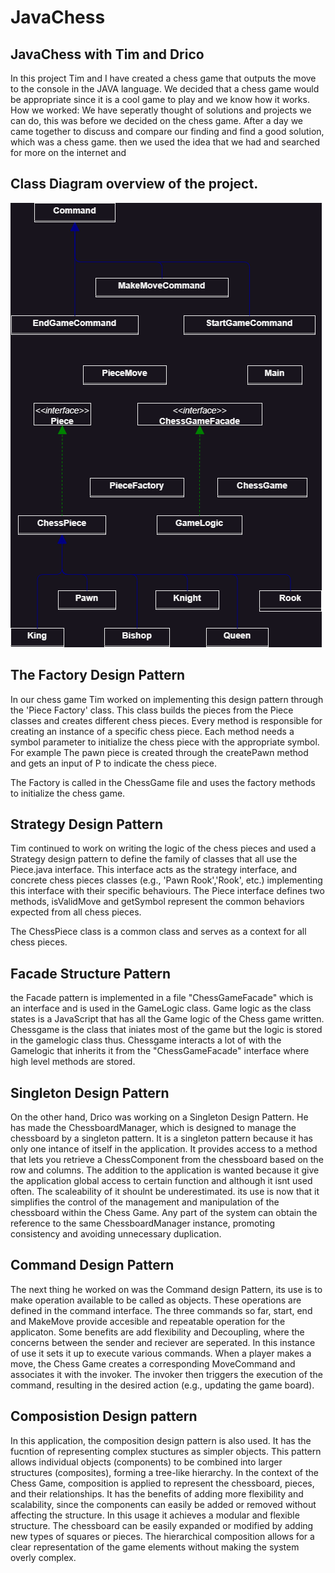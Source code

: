 # JavaChess
## JavaChess with Tim and Drico

In this project Tim and I have created a chess game that outputs the move to the console in the JAVA language.
We decided that a chess game would be appropriate since it is a cool game to play and we know how it works.
How we worked:
We have seperatly thought of solutions and projects we can do, this was before we decided on the chess game.
After a day we came together to discuss and compare our finding and find a good solution, which was a chess game.
then we used the idea that we had and searched for more on the internet and

## Class Diagram overview of the project.
![Class Diagram](JavaChess.drawio.png)

## The Factory Design Pattern
In our chess game Tim worked on implementing this design pattern through the 'Piece Factory' class. This class builds the pieces from the Piece classes and creates different chess pieces.
Every method is responsible for creating an instance of a specific chess piece. Each method needs a symbol parameter to initialize the chess piece with the appropriate symbol. For example
The pawn piece is created through the createPawn method and gets an input of P to indicate the chess piece.

The Factory is called in the ChessGame file and uses the factory methods to initialize the chess game.

## Strategy Design Pattern
Tim continued to work on writing the logic of the chess pieces and used a Strategy design pattern to define the family of classes that all use the Piece.java interface. This interface acts
as the strategy interface, and concrete chess pieces classes (e.g., 'Pawn Rook','Rook', etc.) implementing this interface with their specific behaviours. The Piece interface defines two methods, isValidMove and getSymbol represent the common behaviors expected from all chess pieces.

The ChessPiece class is a common class and serves as a context for all chess pieces.

## Facade Structure Pattern
the Facade pattern is implemented in a file "ChessGameFacade" which is an interface and is used in the GameLogic class. Game logic as the class states is a JavaScript that has all the Game logic of the Chess game written.
Chessgame is the class that iniates most of the game but the logic is stored in the gamelogic class thus. Chessgame interacts a lot of with the Gamelogic that inherits it from the "ChessGameFacade" interface where high level
methods are stored.

## Singleton Design Pattern
On the other hand, Drico was working on a Singleton Design Pattern. He has made the ChessboardManager, which is designed to manage the chessboard by a singleton pattern. It is a singleton pattern because it has only one intance of itself in the application.
It provides access to a method that lets you retrieve a ChessComponent from the chessboard based on the row and columns.
The addition to the application is wanted because it give the application global access to certain function and although it isnt used often. The scaleability of it shoulnt be underestimated. its use is now that it simplifies the control of the management and manipulation of the chessboard within the Chess Game. Any part of the system can obtain the reference to the same ChessboardManager instance, promoting consistency and avoiding unnecessary duplication.

## Command Design Pattern
The next thing he worked on was the Command design Pattern, its use is to make operation available to be called as objects. These operations are defined in the command interface.
The three commands so far, start, end and MakeMove provide accesible and repeatable operation for the applicaton.
Some benefits are add flexibility and Decoupling, where the concerns between the sender and reciever are seperated. In this instance of use it sets it up to execute various commands. When a player makes a move, the Chess Game creates a corresponding MoveCommand and associates it with the invoker. The invoker then triggers the execution of the command, resulting in the desired action (e.g., updating the game board).


## Composistion Design pattern
In this application, the composition design pattern is also used. It has the fucntion of representing complex stuctures as simpler objects.  This pattern allows individual objects (components) to be combined into larger structures (composites), forming a tree-like hierarchy. In the context of the Chess Game, composition is applied to represent the chessboard, pieces, and their relationships.
It has the benefits of adding more flexibility and scalability, since the components can easily be added or removed without affecting the structure. In this usage it achieves a modular and flexible structure. The chessboard can be easily expanded or modified by adding new types of squares or pieces. The hierarchical composition allows for a clear representation of the game elements without making the system overly complex.

